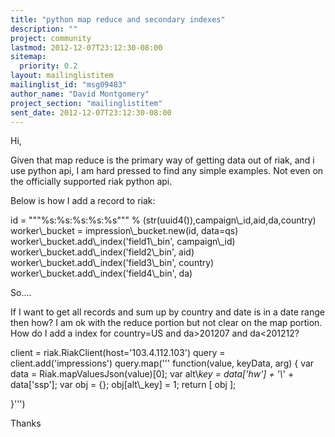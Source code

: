 ```yaml
---
title: "python map reduce and secondary indexes"
description: ""
project: community
lastmod: 2012-12-07T23:12:30-08:00
sitemap:
  priority: 0.2
layout: mailinglistitem
mailinglist_id: "msg09483"
author_name: "David Montgomery"
project_section: "mailinglistitem"
sent_date: 2012-12-07T23:12:30-08:00
---
```



Hi,

Given that map reduce is the primary way of getting data out of riak, and i
use python api, I am hard pressed to find any simple examples. Not even on
the officially supported riak python api.

Below is how I add a record to riak:

 id = """%s:%s:%s:%s:%s""" %
(str(uuid4()),campaign\\_id,aid,da,country)
 worker\\_bucket = impression\\_bucket.new(id, data=qs)
 worker\\_bucket.add\\_index('field1\\_bin', campaign\\_id)
 worker\\_bucket.add\\_index('field2\\_bin', aid)
 worker\\_bucket.add\\_index('field3\\_bin', country)
 worker\\_bucket.add\\_index('field4\\_bin', da)

So....

If I want to get all records and sum up by country and date is in a date
range then how? I am ok with the reduce portion but not clear on the map
portion. How do I add a index for country=US and da&gt;201207 and da&lt;201212?

client = riak.RiakClient(host='103.4.112.103')
 query = client.add('impressions')
 query.map('''
 function(value, keyData, arg) {
 var data = Riak.mapValuesJson(value)[0];
 var alt\\_key = data['hw'] + '\\_' + data['ssp'];
 var obj = {};
 obj[alt\\_key] = 1;
 return [ obj ];

 }''')

Thanks
